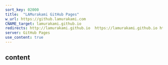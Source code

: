 ```yaml
---
sort_key: 02000
title:  "LAMurakami GitHub Pages"
w_url: https://github.lamurakami.com
CNAME_target: lamurakami.github.io
redirects: http://lamurakami.github.io  https://lamurakami.github.io http://github.lamurakami.com
server: GitHub Pages
use_content: true
---
```


## content
